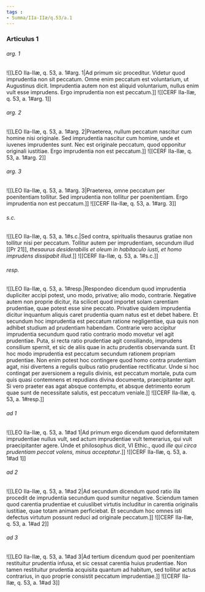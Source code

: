 ```yaml
---
tags : 
- Summa/IIa-IIæ/q.53/a.1
---
```


### Articulus 1

###### arg. 1
![[LEO IIa-IIæ, q. 53, a. 1#arg. 1|Ad primum sic proceditur. Videtur quod imprudentia non sit peccatum. Omne enim peccatum est voluntarium, ut Augustinus dicit. Imprudentia autem non est aliquid voluntarium, nullus enim vult esse imprudens. Ergo imprudentia non est peccatum.]]
![[CERF IIa-IIæ, q. 53, a. 1#arg. 1]]

###### arg. 2
![[LEO IIa-IIæ, q. 53, a. 1#arg. 2|Praeterea, nullum peccatum nascitur cum homine nisi originale. Sed imprudentia nascitur cum homine, unde et iuvenes imprudentes sunt. Nec est originale peccatum, quod opponitur originali iustitiae. Ergo imprudentia non est peccatum.]]
![[CERF IIa-IIæ, q. 53, a. 1#arg. 2]]

###### arg. 3
![[LEO IIa-IIæ, q. 53, a. 1#arg. 3|Praeterea, omne peccatum per poenitentiam tollitur. Sed imprudentia non tollitur per poenitentiam. Ergo imprudentia non est peccatum.]]
![[CERF IIa-IIæ, q. 53, a. 1#arg. 3]]

###### s.c.
![[LEO IIa-IIæ, q. 53, a. 1#s.c.|Sed contra, spiritualis thesaurus gratiae non tollitur nisi per peccatum. Tollitur autem per imprudentiam, secundum illud [[Pr 21]], *thesaurus desiderabilis et oleum in habitaculo iusti, et homo imprudens dissipabit illud*.]]
![[CERF IIa-IIæ, q. 53, a. 1#s.c.]]

###### resp.
![[LEO IIa-IIæ, q. 53, a. 1#resp.|Respondeo dicendum quod imprudentia dupliciter accipi potest, uno modo, privative; alio modo, contrarie. Negative autem non proprie dicitur, ita scilicet quod importet solam carentiam prudentiae, quae potest esse sine peccato. Privative quidem imprudentia dicitur inquantum aliquis caret prudentia quam natus est et debet habere. Et secundum hoc imprudentia est peccatum ratione negligentiae, qua quis non adhibet studium ad prudentiam habendam. Contrarie vero accipitur imprudentia secundum quod ratio contrario modo movetur vel agit prudentiae. Puta, si recta ratio prudentiae agit consiliando, imprudens consilium spernit, et sic de aliis quae in actu prudentis observanda sunt. Et hoc modo imprudentia est peccatum secundum rationem propriam prudentiae. Non enim potest hoc contingere quod homo contra prudentiam agat, nisi divertens a regulis quibus ratio prudentiae rectificatur. Unde si hoc contingat per aversionem a regulis divinis, est peccatum mortale, puta cum quis quasi contemnens et repudians divina documenta, praecipitanter agit. Si vero praeter eas agat absque contemptu, et absque detrimento eorum quae sunt de necessitate salutis, est peccatum veniale.]]
![[CERF IIa-IIæ, q. 53, a. 1#resp.]]

###### ad 1
![[LEO IIa-IIæ, q. 53, a. 1#ad 1|Ad primum ergo dicendum quod deformitatem imprudentiae nullus vult, sed actum imprudentiae vult temerarius, qui vult praecipitanter agere. Unde et philosophus dicit, VI Ethic., quod *ille qui circa prudentiam peccat volens, minus acceptatur*.]]
![[CERF IIa-IIæ, q. 53, a. 1#ad 1]]

###### ad 2
![[LEO IIa-IIæ, q. 53, a. 1#ad 2|Ad secundum dicendum quod ratio illa procedit de imprudentia secundum quod sumitur negative. Sciendum tamen quod carentia prudentiae et cuiuslibet virtutis includitur in carentia originalis iustitiae, quae totam animam perficiebat. Et secundum hoc omnes isti defectus virtutum possunt reduci ad originale peccatum.]]
![[CERF IIa-IIæ, q. 53, a. 1#ad 2]]

###### ad 3
![[LEO IIa-IIæ, q. 53, a. 1#ad 3|Ad tertium dicendum quod per poenitentiam restituitur prudentia infusa, et sic cessat carentia huius prudentiae. Non tamen restituitur prudentia acquisita quantum ad habitum, sed tollitur actus contrarius, in quo proprie consistit peccatum imprudentiae.]]
![[CERF IIa-IIæ, q. 53, a. 1#ad 3]]

